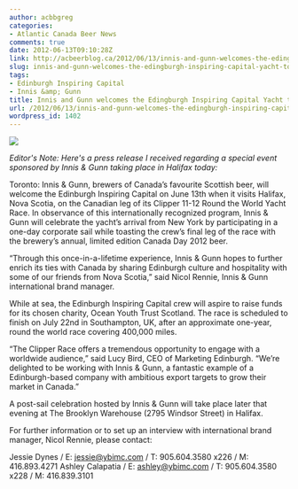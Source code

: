 ```yaml
---
author: acbbgreg
categories:
- Atlantic Canada Beer News
comments: true
date: 2012-06-13T09:10:28Z
link: http://acbeerblog.ca/2012/06/13/innis-and-gunn-welcomes-the-edingburgh-inspiring-capital-yacht-today-in-halifax/
slug: innis-and-gunn-welcomes-the-edingburgh-inspiring-capital-yacht-today-in-halifax
tags:
- Edinburgh Inspiring Capital
- Innis &amp; Gunn
title: Innis and Gunn welcomes the Edingburgh Inspiring Capital Yacht today in Halifax
url: /2012/06/13/innis-and-gunn-welcomes-the-edingburgh-inspiring-capital-yacht-today-in-halifax/
wordpress_id: 1402
---
```


[![](http://acbeerblog.ca/wp-content/uploads/2012/06/innis-gunn.jpg)](http://acbeerblog.ca/wp-content/uploads/2012/06/innis-gunn.jpg)

_Editor's Note:  Here's a press release I received regarding a special event sponsored by Innis & Gunn taking place in Halifax today:_

Toronto: Innis & Gunn, brewers of Canada’s favourite Scottish beer, will welcome the Edinburgh Inspiring Capital on June 13th when it visits Halifax, Nova Scotia, on the Canadian leg of its Clipper 11-12 Round the World Yacht Race. In observance of this internationally recognized program, Innis & Gunn will celebrate the yacht’s arrival from New York by participating in a one-day corporate sail while toasting the crew’s final leg of the race with the brewery’s annual, limited edition Canada Day 2012 beer.

“Through this once-in-a-lifetime experience, Innis & Gunn hopes to further enrich its ties with Canada by sharing Edinburgh culture and hospitality with some of our friends from
Nova Scotia,” said Nicol Rennie, Innis & Gunn international brand manager.

While at sea, the Edinburgh Inspiring Capital crew will aspire to raise funds for its chosen charity, Ocean Youth Trust Scotland. The race is scheduled to finish on July 22nd
in Southampton, UK, after an approximate one-year, round the world race covering 400,000 miles.

“The Clipper Race offers a tremendous opportunity to engage with a worldwide audience,” said Lucy Bird, CEO of Marketing Edinburgh. “We’re delighted to be working with Innis & Gunn, a fantastic example of a Edinburgh-based company with ambitious export targets to grow their market in Canada.”

A post-sail celebration hosted by Innis & Gunn will take place later that evening at The Brooklyn Warehouse (2795 Windsor Street) in Halifax.

For further information or to set up an interview with international brand manager, Nicol Rennie, please contact:

Jessie Dynes / E: jessie@ybimc.com / T: 905.604.3580 x226 / M: 416.893.4271
Ashley Calapatia / E: ashley@ybimc.com / T: 905.604.3580 x228 / M: 416.839.3101
